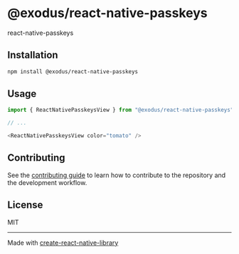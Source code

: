 # @exodus/react-native-passkeys

react-native-passkeys

## Installation

```sh
npm install @exodus/react-native-passkeys
```

## Usage


```js
import { ReactNativePasskeysView } from "@exodus/react-native-passkeys";

// ...

<ReactNativePasskeysView color="tomato" />
```


## Contributing

See the [contributing guide](CONTRIBUTING.md) to learn how to contribute to the repository and the development workflow.

## License

MIT

---

Made with [create-react-native-library](https://github.com/callstack/react-native-builder-bob)
